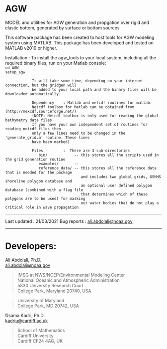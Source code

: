 # AGW
MODEL and utilities for AGW generation and propgation over rigid and elastic bottom, generated by surface or bottom sources

This software package has been created to host tools for AGW modeling system using MATLAB. This
package has been developed and tested on MATLAB v2019 or higher.

Installation  : To install the agw_tools to your local system, including all the required binary 
                files, run on your Matlab console:   
                `cd AGW`   
                `setup_agw`  
                
                It will take some time, depending on your internet connection, but the gridgen will
                be added to your local path and the binary files will be downloaded automatically.
                
                Dependency    : Matlab and netcdf routines for matlab. 
                Netcdf toolbox for Matlab can be obtained from (http://mexcdf.sourceforge.net/)
                (NOTE: Netcdf toolbox is only used for reading the global bathymetry data files
                If you have your own independent set of routines for reading netcdf files then 
                only a few lines need to be changed in the 'generate_grid.m' routine. These lines
                have been marked)
                
                Files         :  There are 3 sub-directories
                   bin/            -- this stores all the scripts used in the grid generation routine
                   examples/       -- 
                   reference_data/ -- this stores all the reference data that is needed for the package
                                      and includes two global grids, GSHHS shoreline polygon database and 
                                      an optional user defined polygon database (combined with a flag file
                                      that determines which of these polygons are to be used) for masking
                                      out water bodies that do not play a critical role in wave propagation
                                      
---------------------------------------------------------------------------------------------------------------
Last updated  : 21/03/2021
Bug reports   : ali.abdolali@noaa.gov


---------------------------------------------------------------------------------------------------------------
# Developers: 

Ali Abdolali, Ph.D.    
ali.abdolali@noaa.gov   
> IMSG at NWS/NCEP/Environmental Modeling Center    
National Oceanic and Atmospheric Administration   
5830 University Research Court    
College Park, Maryland 20740, USA   

> University of Maryland    
College Park, MD 20742, USA

ّUsama Kadri, Ph.D.     
kadriu@cardiff.ac.uk    
> School of Mathematics   
Cardiff University    
Cardiff CF24 4AG, UK    







